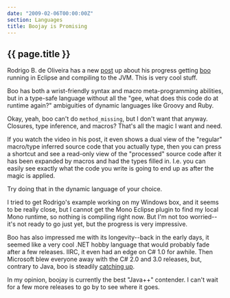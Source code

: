 ```yaml
---
date: "2009-02-06T00:00:00Z"
section: Languages
title: Boojay is Promising
---
```


<h2>{{ page.title }}</h2>

Rodrigo B. de Oliveira has a new [post][1] up about his progress getting [boo][2] running in Eclipse and compiling to the JVM. This is very cool stuff.

Boo has both a wrist-friendly syntax and macro meta-programming abilities, but in a type-safe language without all the "gee, what does this code do at runtime again?" ambiguities of dynamic languages like Groovy and Ruby.

Okay, yeah, boo can't do `method_missing`, but I don't want that anyway. Closures, type inference, and macros? That's all the magic I want and need.

If you watch the video in his post, it even shows a dual view of the "regular" macro/type inferred source code that you actually type, then you can press a shortcut and see a read-only view of the "processed" source code after it has been expanded by macros and had the types filled in. I.e. you can easily see exactly what the code you write is going to end up as after the magic is applied.

Try doing that in the dynamic language of your choice.

I tried to get Rodrigo's example working on my Windows box, and it seems to be really close, but I cannot get the Mono Eclipse plugin to find my local Mono runtime, so nothing is compiling right now. But I'm not too worried--it's not ready to go just yet, but the progress is very impressive.

Boo has also impressed me with its longevity--back in the early days, it seemed like a very cool .NET hobby language that would probably fade after a few releases. IIRC, it even had an edge on C# 1.0 for awhile. Then Microsoft blew everyone away with the C# 2.0 and 3.0 releases, but, contrary to Java, boo is steadily [catching up][3].

In my opinion, boojay is currently the best "Java++" contender. I can't wait for a few more releases to go by to see where it goes.

[1]: http://blogs.codehaus.org/people/bamboo/archives/001751_experience_boojay_with_monolipse.html 
[2]: http://boo.codehaus.org
[3]: http://docs.codehaus.org/display/BOO/2009/01/27/Boo+0.9+is+here!

